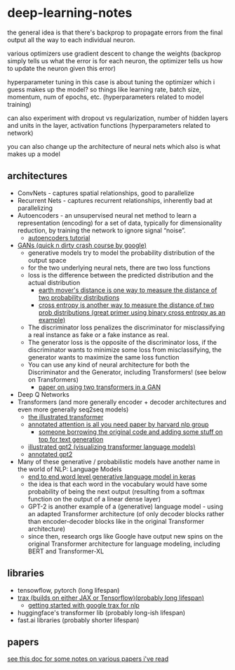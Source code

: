 # deep-learning-notes

the general idea is that there's backprop to propagate errors from the final output all the way to each individual neuron.

various optimizers use gradient descent to change the weights (backprop simply tells us what the error is for each neuron, the optimizer tells us how to update the neuron given this error)

hyperparameter tuning in this case is about tuning the optimizer which i guess makes up the model? so things like learning rate, batch size, momentum, num of epochs, etc.
(hyperparameters related to model training)

can also experiment with dropout vs regularization, number of hidden layers and units in the layer, activation functions
(hyperparameters related to network)

you can also change up the architecture of neural nets which also is what makes up a model

## architectures

* ConvNets - captures spatial relationships, good to parallelize
* Recurrent Nets - captures recurrent relationships, inherently bad at parallelizing
* Autoencoders - an unsupervised neural net method to learn a representation (encoding) for a set of data, typically for dimensionality reduction, by training the network to ignore signal “noise”.
  * [autoencoders tutorial](http://ufldl.stanford.edu/tutorial/unsupervised/Autoencoders/)
* [GANs (quick n dirty crash course by google)](https://developers.google.com/machine-learning/gan/summary)
  * generative models try to model the probability distribution of the output space
  * for the two underlying neural nets, there are two loss functions
  * loss is the difference between the predicted distribution and the actual distribution
    * [earth mover's distance is one way to measure the distance of two probability distributions](https://en.wikipedia.org/wiki/Earth_mover's_distance)
    * [cross entropy is another way to measure the distance of two prob distributions (great primer using binary cross entropy as an example)](https://towardsdatascience.com/understanding-binary-cross-entropy-log-loss-a-visual-explanation-a3ac6025181a)
  * The discriminator loss penalizes the discriminator for misclassifying a real instance as fake or a fake instance as real.
  * The generator loss is the opposite of the discriminator loss, if the discriminator wants to minimize some loss from misclassifying, the generator wants to maximize the same loss function
  * You can use any kind of neural architecture for both the Discriminator and the Generator, including Transformers! (see below on Transformers)
    * [paper on using two transformers in a GAN](https://arxiv.org/abs/2102.07074)
* Deep Q Networks
* Transformers (and more generally encoder + decoder architectures and even more generally seq2seq models)
  * [the illustrated transformer](http://jalammar.github.io/illustrated-transformer/)
  * [annotated attention is all you need paper by harvard nlp group](http://nlp.seas.harvard.edu/2018/04/03/attention.html)
    * [someone borrowing the original code and adding some stuff on top for text generation](https://github.com/lynnna-xu/text-generation-transformer)
  * [illustrated gpt2 (visualizing transformer language models)](http://jalammar.github.io/illustrated-gpt2/)
  * [annotated gpt2](https://amaarora.github.io/2020/02/18/annotatedGPT2.html#the-gpt-2-architecture-explained)
* Many of these generative / probabilistic models have another name in the world of NLP: Language Models
  * [end to end word level generative language model in keras](https://machinelearningmastery.com/how-to-develop-a-word-level-neural-language-model-in-keras/)
  * the idea is that each word in the vocabulary would have some probability of being the next output (resulting from a softmax function on the output of a linear dense layer)
  * GPT-2 is another example of a (generative) language model - using an adapted Transformer architecture (of only decoder blocks rather than encoder-decoder blocks like in the original Transformer architecture)
  * since then, research orgs like Google have output new spins on the original Transformer architecture for language modeling, including BERT and Transformer-XL

## libraries

* tensowflow, pytorch (long lifespan)
* [trax (builds on either JAX or Tensorflow)(probably long lifespan)](https://github.com/google/trax)
  * [getting started with google trax for nlp](https://towardsdatascience.com/get-started-with-google-trax-for-nlp-ff8dcd3119cf)
* huggingface's transformer lib (probably long-ish lifespan)
* fast.ai libraries (probably shorter lifespan)

## papers

[see this doc for some notes on various papers i've read](papers.md)
